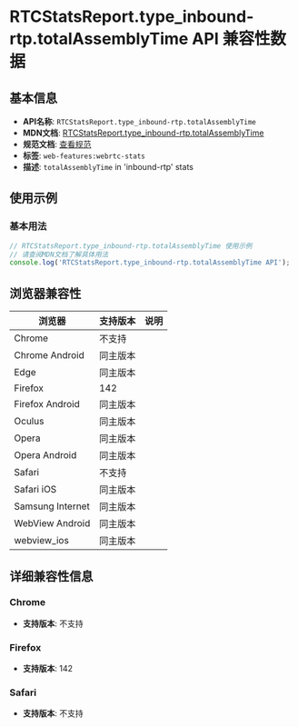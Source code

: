 # RTCStatsReport.type_inbound-rtp.totalAssemblyTime API 兼容性数据

## 基本信息

- **API名称**: `RTCStatsReport.type_inbound-rtp.totalAssemblyTime`
- **MDN文档**: [RTCStatsReport.type_inbound-rtp.totalAssemblyTime](https://developer.mozilla.org/docs/Web/API/RTCInboundRtpStreamStats/totalAssemblyTime)
- **规范文档**: [查看规范](https://w3c.github.io/webrtc-stats/#dom-rtcinboundrtpstreamstats-totalassemblytime)
- **标签**: `web-features:webrtc-stats`
- **描述**: `totalAssemblyTime` in 'inbound-rtp' stats

## 使用示例

### 基本用法

```javascript
// RTCStatsReport.type_inbound-rtp.totalAssemblyTime 使用示例
// 请查阅MDN文档了解具体用法
console.log('RTCStatsReport.type_inbound-rtp.totalAssemblyTime API');
```

## 浏览器兼容性

| 浏览器 | 支持版本 | 说明 |
|--------|----------|------|
| Chrome | 不支持 |  |
| Chrome Android | 同主版本 |  |
| Edge | 同主版本 |  |
| Firefox | 142 |  |
| Firefox Android | 同主版本 |  |
| Oculus | 同主版本 |  |
| Opera | 同主版本 |  |
| Opera Android | 同主版本 |  |
| Safari | 不支持 |  |
| Safari iOS | 同主版本 |  |
| Samsung Internet | 同主版本 |  |
| WebView Android | 同主版本 |  |
| webview_ios | 同主版本 |  |

## 详细兼容性信息

### Chrome

- **支持版本**: 不支持

### Firefox

- **支持版本**: 142

### Safari

- **支持版本**: 不支持

